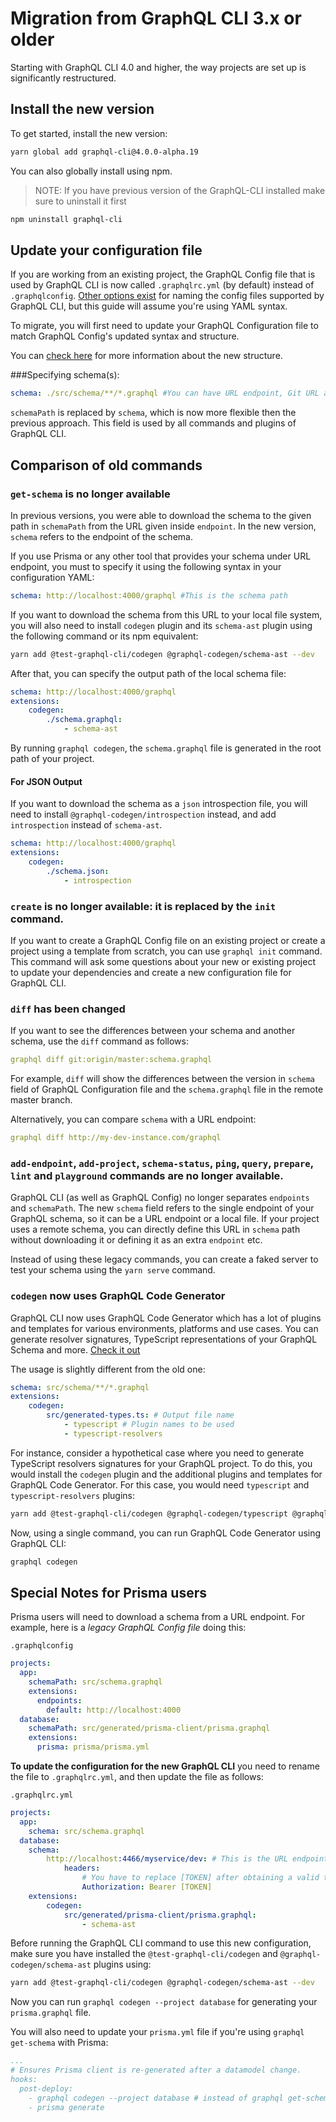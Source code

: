 # Migration from GraphQL CLI 3.x or older

Starting with GraphQL CLI 4.0 and higher, the way projects are set up is significantly restructured.

## Install the new version
To get started, install the new version:
```sh
yarn global add graphql-cli@4.0.0-alpha.19
```
You can also globally install using npm.

> NOTE: If you have previous version of the GraphQL-CLI installed make sure to uninstall it first

```bash
npm uninstall graphql-cli
```

## Update your configuration file
If you are working from an existing project, the GraphQL Config file that is used by GraphQL CLI is now called `.graphqlrc.yml` (by default) instead of `.graphqlconfig`. [Other options exist](https://graphql-config.com/docs/usage) for naming the config files supported by GraphQL CLI, but this guide will assume you're using YAML syntax.

To migrate, you will first need to update your GraphQL Configuration file to match GraphQL Config's updated syntax and structure.

You can [check here](https://graphql-config.com/docs/usage) for more information about the new structure.

###Specifying schema(s):

```yml
schema: ./src/schema/**/*.graphql #You can have URL endpoint, Git URL and local files using globs here.
```

`schemaPath` is replaced by `schema`, which is now more flexible then the previous approach. This field is used by all commands and plugins of GraphQL CLI.

## Comparison of old commands

### `get-schema` is no longer available
In previous versions, you were able to download the schema to the given path in `schemaPath` from the URL given inside `endpoint`. In the new version, `schema` refers to the endpoint of the schema.

If you use Prisma or any other tool that provides your schema under URL endpoint, you must to specify it using the following syntax in your configuration YAML:

```yaml
schema: http://localhost:4000/graphql #This is the schema path
```

If you want to download the schema from this URL to your local file system, you will also need to install `codegen` plugin and its `schema-ast` plugin using the following command or its npm equivalent:

```bash
yarn add @test-graphql-cli/codegen @graphql-codegen/schema-ast --dev
```

After that, you can specify the output path of the local schema file:

```yaml
schema: http://localhost:4000/graphql
extensions:
    codegen:
        ./schema.graphql:
            - schema-ast
```

By running `graphql codegen`, the `schema.graphql` file is generated in the root path of your project.

#### For JSON Output
If you want to download the schema as a `json` introspection file, you will need to install `@graphql-codegen/introspection` instead, and add `introspection` instead of `schema-ast`.

```yaml
schema: http://localhost:4000/graphql
extensions:
    codegen:
        ./schema.json:
            - introspection
```

### `create` is no longer available: it is replaced by the `init` command.
If you want to create a GraphQL Config file on an existing project or create a project using a template from scratch, you can use `graphql init` command.
This command will ask some questions about your new or existing project to update your dependencies and create a new configuration file for GraphQL CLI.

### `diff` has been changed
If you want to see the differences between your schema and another schema, use the `diff` command as follows:
```yaml
graphql diff git:origin/master:schema.graphql
```
For example, `diff` will show the differences between the version in `schema` field of GraphQL Configuration file and the `schema.graphql` file in the remote master branch.

Alternatively, you can compare `schema` with a URL endpoint:
```yaml
graphql diff http://my-dev-instance.com/graphql
```

### `add-endpoint`, `add-project`, `schema-status`, `ping`, `query`, `prepare`, `lint` and `playground` commands are no longer available.
GraphQL CLI (as well as GraphQL Config) no longer separates `endpoints` and `schemaPath`. The new `schema` field refers to the single endpoint of your GraphQL schema, so it can be a URL endpoint or a local file. If your project uses a remote schema, you can directly define this URL in `schema` path without downloading it or defining it as an extra `endpoint` etc.

Instead of using these legacy commands, you can create a faked server to test your schema using the `yarn serve` command.

### `codegen` now uses GraphQL Code Generator
GraphQL CLI now uses GraphQL Code Generator which has a lot of plugins and templates for various environments, platforms and use cases. You can generate resolver signatures, TypeScript representations of your GraphQL Schema and more. [Check it out](https://graphql-code-generator.com/)

The usage is slightly different from the old one:
```yaml
schema: src/schema/**/*.graphql
extensions:
    codegen:
        src/generated-types.ts: # Output file name
            - typescript # Plugin names to be used
            - typescript-resolvers
```

For instance, consider a hypothetical case where you need to generate TypeScript resolvers signatures for your GraphQL project. To do this, you would install the `codegen` plugin and the additional plugins and templates for GraphQL Code Generator. For this case, you would need `typescript` and `typescript-resolvers` plugins:

```bash
yarn add @test-graphql-cli/codegen @graphql-codegen/typescript @graphql-codegen/typescript-resolvers --dev
```

Now, using a single command, you can run GraphQL Code Generator using GraphQL CLI:
```bash
graphql codegen
```

## Special Notes for Prisma users
Prisma users will need to download a schema from a URL endpoint. For example, here is a *legacy GraphQL Config file* doing this:

`.graphqlconfig`
```yaml
projects:
  app:
    schemaPath: src/schema.graphql
    extensions:
      endpoints:
        default: http://localhost:4000
  database:
    schemaPath: src/generated/prisma-client/prisma.graphql
    extensions:
      prisma: prisma/prisma.yml
```

**To update the configuration for the new GraphQL CLI** you need to rename the file to `.graphqlrc.yml`, and then update the file as follows:

`.graphqlrc.yml`
```yaml
projects:
  app:
    schema: src/schema.graphql
  database:
    schema:
        http://localhost:4466/myservice/dev: # This is the URL endpoint of your Prisma instance
            headers:
                # You have to replace [TOKEN] after obtaining a valid token by running `prisma token`.
                Authorization: Bearer [TOKEN]
    extensions:
        codegen:
            src/generated/prisma-client/prisma.graphql:
                - schema-ast
```

Before running the GraphQL CLI command to use this new configuration, make sure you have installed the `@test-graphql-cli/codegen` and `@graphql-codegen/schema-ast` plugins using:
```sh
yarn add @test-graphql-cli/codegen @graphql-codegen/schema-ast --dev
```

Now you can run `graphql codegen --project database` for generating your `prisma.graphql` file.

You will also need to update your `prisma.yml` file if you're using `graphql get-schema` with Prisma:
```yaml
...
# Ensures Prisma client is re-generated after a datamodel change.
hooks:
  post-deploy:
    - graphql codegen --project database # instead of graphql get-schema
    - prisma generate
```

